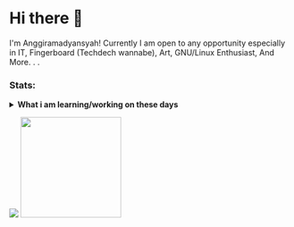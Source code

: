 # Hi there 👋
I'm Anggiramadyansyah!
Currently I am open to any opportunity especially in IT, Fingerboard (Techdech wannabe), Art, GNU/Linux Enthusiast, And More. . .

### Stats:
<details>
 <summary><strong>What i am learning/working on these days</strong></summary>
    - 💬 Ask me about anything.</br>
    - 📫 How to reach me: <a href="mailto:anggirrr31@gmail.com">Email me!</a>  </br>
    - 💞 My future wife, insyaallah: <a href="https://www.instagram.com/a.ylrt/">Here!</a>  </br>
</details>
<p>
    <img src="https://github-readme-stats.vercel.app/api?username=sukalaper&hide=contribs,prs&show_icons=true&hide_border=true&title_color=000" />
    <img src="https://github-readme-stats.vercel.app/api/top-langs/?username=sukalaper&layout=compact" height=180 />
</p>
